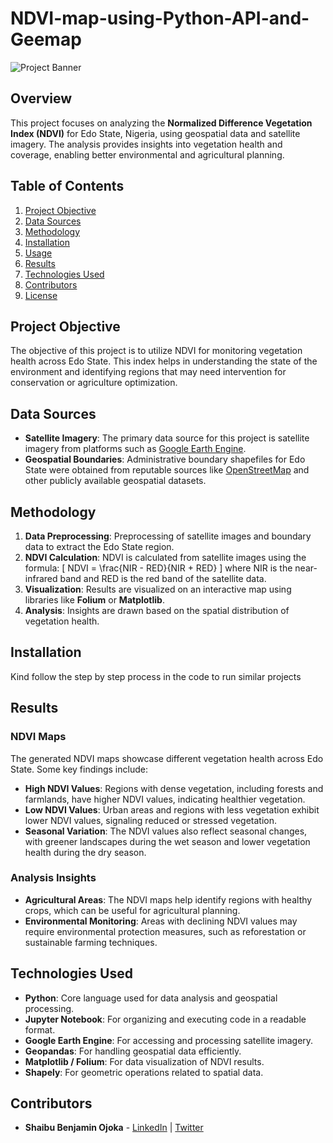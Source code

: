 # NDVI-map-using-Python-API-and-Geemap

![Project Banner](https://your-image-link-here.com) <!-- Optional: Add a project image or logo -->

## Overview

This project focuses on analyzing the **Normalized Difference Vegetation Index (NDVI)** for Edo State, Nigeria, using geospatial data and satellite imagery. The analysis provides insights into vegetation health and coverage, enabling better environmental and agricultural planning.

## Table of Contents

1. [Project Objective](#project-objective)
2. [Data Sources](#data-sources)
3. [Methodology](#methodology)
4. [Installation](#installation)
5. [Usage](#usage)
6. [Results](#results)
7. [Technologies Used](#technologies-used)
8. [Contributors](#contributors)
9. [License](#license)

## Project Objective

The objective of this project is to utilize NDVI for monitoring vegetation health across Edo State. This index helps in understanding the state of the environment and identifying regions that may need intervention for conservation or agriculture optimization.

## Data Sources

- **Satellite Imagery**: The primary data source for this project is satellite imagery from platforms such as [Google Earth Engine](https://earthengine.google.com/).
- **Geospatial Boundaries**: Administrative boundary shapefiles for Edo State were obtained from reputable sources like [OpenStreetMap](https://www.openstreetmap.org/) and other publicly available geospatial datasets.

## Methodology

1. **Data Preprocessing**: Preprocessing of satellite images and boundary data to extract the Edo State region.
2. **NDVI Calculation**: NDVI is calculated from satellite images using the formula:
   \[
   NDVI = \frac{NIR - RED}{NIR + RED}
   \]
   where NIR is the near-infrared band and RED is the red band of the satellite data.
3. **Visualization**: Results are visualized on an interactive map using libraries like **Folium** or **Matplotlib**.
4. **Analysis**: Insights are drawn based on the spatial distribution of vegetation health.

## Installation

Kind follow the step by step process in the code to run similar projects

## Results

### NDVI Maps

The generated NDVI maps showcase different vegetation health across Edo State. Some key findings include:

- **High NDVI Values**: Regions with dense vegetation, including forests and farmlands, have higher NDVI values, indicating healthier vegetation.
- **Low NDVI Values**: Urban areas and regions with less vegetation exhibit lower NDVI values, signaling reduced or stressed vegetation.
- **Seasonal Variation**: The NDVI values also reflect seasonal changes, with greener landscapes during the wet season and lower vegetation health during the dry season.

### Analysis Insights

- **Agricultural Areas**: The NDVI maps help identify regions with healthy crops, which can be useful for agricultural planning.
- **Environmental Monitoring**: Areas with declining NDVI values may require environmental protection measures, such as reforestation or sustainable farming techniques.

## Technologies Used

- **Python**: Core language used for data analysis and geospatial processing.
- **Jupyter Notebook**: For organizing and executing code in a readable format.
- **Google Earth Engine**: For accessing and processing satellite imagery.
- **Geopandas**: For handling geospatial data efficiently.
- **Matplotlib / Folium**: For data visualization of NDVI results.
- **Shapely**: For geometric operations related to spatial data.

## Contributors

- **Shaibu Benjamin Ojoka** - [LinkedIn](https://www.linkedin.com/in/shaibu-benjamin-ojoka/) | [Twitter](https://twitter.com/username)

